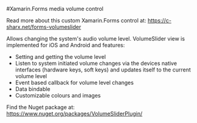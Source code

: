 #Xamarin.Forms media volume control

Read more about this custom Xamarin.Forms control at: https://c-sharx.net/forms-volumeslider

Allows changing the system's audio volume level.
VolumeSlider view is implemented for iOS and Android and features:

* Setting and getting the volume level
* Listen to system initiated volume changes via the devices native interfaces (hardware keys, soft keys) and updates itself to the current volume level
* Event based callback for volume level changes
* Data bindable
* Customizable colours and images

Find the Nuget package at: https://www.nuget.org/packages/VolumeSliderPlugin/

